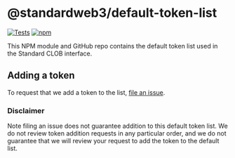 # @standardweb3/default-token-list

[![Tests](https://github.com/standardweb3/token-lists/workflows/Tests/badge.svg)](https://github.com/standardweb3/default-token-list/actions?query=workflow%3ATests)
[![npm](https://img.shields.io/npm/v/standardweb3/default-token-list)](https://unpkg.com/@uniswap/default-token-list@latest/)

This NPM module and GitHub repo contains the default token list used in the Standard CLOB interface.

## Adding a token

To request that we add a token to the list, 
[file an issue](https://github.com/standardweb3/default-token-list/issues/new?assignees=&labels=token+request&template=token-request.md&title=Add+%7BTOKEN_SYMBOL%7D%3A+%7BTOKEN_NAME%7D).

### Disclaimer

Note filing an issue does not guarantee addition to this default token list.
We do not review token addition requests in any particular order, and we do not
guarantee that we will review your request to add the token to the default list.


